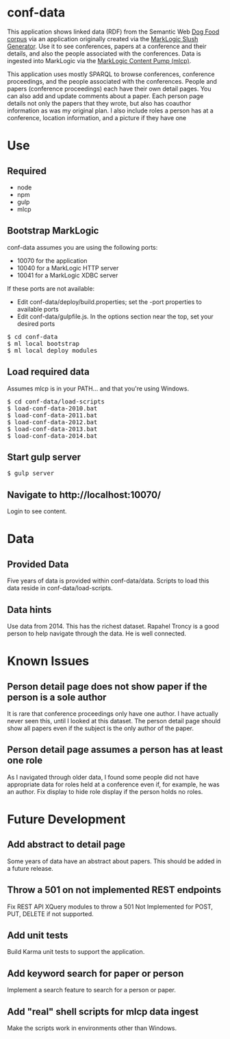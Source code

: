 # conf-data

This application shows linked data (RDF) from the Semantic Web [Dog Food corpus](http://data.semanticweb.org) via an application originally created via
the [MarkLogic Slush Generator](https://github.com/marklogic/slush-marklogic-node).  Use it to see conferences,
papers at a conference and their details, and also the people associated with the conferences.  Data is ingested
into MarkLogic via the [MarkLogic Content Pump (mlcp)](http://developer.marklogic.com/products/mlcp). 

This application uses mostly SPARQL to browse conferences, conference proceedings, and the people associated with the conferences.  People and papers (conference proceedings) each have their own detail pages.  You can also add and update comments about a paper.  Each person page details not only the papers that they wrote, but also has coauthor information as was my original plan.  I also include roles a person has at a conference, location information, and a picture if they have one


# Use

## Required
- node
- npm
- gulp
- mlcp

## Bootstrap MarkLogic

conf-data assumes you are using the following ports:
- 10070 for the application
- 10040 for a MarkLogic HTTP server
- 10041 for a MarkLogic XDBC server

If these ports are not available:
- Edit conf-data/deploy/build.properties; set the -port properties to available ports
- Edit conf-data/gulpfile.js. In the options section near the top, set your desired ports

<pre>
$ cd conf-data
$ ml local bootstrap
$ ml local deploy modules
</pre>

## Load required data

Assumes mlcp is in your PATH... and that you're using Windows.

<pre>
$ cd conf-data/load-scripts
$ load-conf-data-2010.bat
$ load-conf-data-2011.bat
$ load-conf-data-2012.bat
$ load-conf-data-2013.bat
$ load-conf-data-2014.bat
</pre>

## Start gulp server
<pre>
$ gulp server
</pre>

## Navigate to http://localhost:10070/ 
Login to see content.

# Data
## Provided Data
Five years of data is provided within conf-data/data.  Scripts to load this data reside in conf-data/load-scripts.

## Data hints
Use data from 2014.  This has the richest dataset.  Rapahel Troncy is a good person to help navigate through the data.
He is well connected.

# Known Issues
## Person detail page does not show paper if the person is a sole author
It is rare that conference proceedings only have one author.  I have actually never seen this, until I looked at this
dataset.  The person detail page should show all papers even if the subject is the only author of the paper.

## Person detail page assumes a person has at least one role
As I navigated through older data, I found some people did not have appropriate data for roles held at a conference even if, for example, he was an author.  Fix display to hide role display if the person holds no roles.

# Future Development
## Add abstract to detail page
Some years of data have an abstract about papers.  This should be added in a future release.

## Throw a 501 on not implemented REST endpoints
Fix REST API XQuery modules to throw a 501 Not Implemented for POST, PUT, DELETE if not supported.

## Add unit tests
Build Karma unit tests to support the application.

## Add keyword search for paper or person
Implement a search feature to search for a person or paper. 

## Add "real" shell scripts for mlcp data ingest
Make the scripts work in environments other than Windows.

